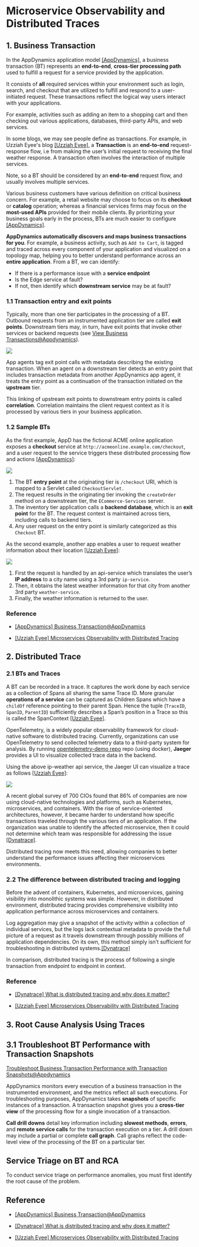 
# Microservice Observability and Distributed Traces 


## 1. Business Transaction 

In the AppDynamics application model [[AppDynamics]][Business Transaction@AppDynamics], a business transaction (BT) represents an **end-to-end**, **cross-tier processing path** used to fulfill a request for a service provided by the application. 

It consists of **all** required services within your environment such as login, search, and checkout that are utilized to fulfill and respond to a user-initiated request. These transactions reflect the logical way users interact with your applications. 

For example, activities such as adding an item to a shopping cart and then checking out various applications, databases, third-party APIs, and web services.

In some blogs, we may see people define as transactions. For example, in Uzziah Eyee's blog [[Uzziah Eyee]][Microservices Observability with Distributed Tracing], a **Transaction** is an **end-to-end** request-response flow, i.e from making the user’s initial request to receiving the final weather response. A transaction often involves the interaction of multiple services.

Note, so a BT should be considered by an **end-to-end** request flow, and usually involves multiple services.


Various business customers have various definition on critical business concern. For example, a retail website may choose to focus on its **checkout** or **catalog** operation; whereas a financial services firms may focus on the **most-used APIs** provided for their mobile clients. By prioritizing your business goals early in the process, BTs are much easier to configure [[AppDynamics]][Business Transaction@AppDynamics].


**AppDynamics automatically discovers and maps business transactions for you**. For example, a business activity, such as `Add to Cart`, is tagged and traced across every component of your application and visualized on a topology map, helping you to better understand performance across an **entire application**. From a BT, we can identify:
* If there is a performance issue with a **service endpoint**
* Is the Edge service at fault? 
* If not, then identify which **downstream service** may be at fault?

### 1.1 Transaction entry and exit points


Typically, more than one tier participates in the processing of a BT. Outbound requests from an instrumented application tier are called **exit points**. Downstream tiers may, in turn, have exit points that invoke other services or backend requests (see [View Business Transactions@Appdynamics](https://docs.appdynamics.com/appd/22.x/22.3/en/application-monitoring/business-transactions/view-business-transactions)). 

![](images/exit_point_BT.png)

App agents tag exit point calls with metadata describing the existing transaction. When an agent on a downstream tier detects an entry point that includes transaction metadata from another AppDynamics app agent, it treats the entry point as a continuation of the transaction initiated on the **upstream** tier. 

This linking of upstream exit points to downstream entry points is called **correlation**. Correlation maintains the client request context as it is processed by various tiers in your business application.


### 1.2 Sample BTs

As the first example, AppD has the fictional ACME online application exposes a **checkout** service at `http://acmeonline.example.com/checkout`, and a user request to the service triggers these distributed processing flow and actions [[AppDynamics]][Business Transaction@AppDynamics]:

![](images/bt_processflow.png)

1. The BT **entry point** at the originating tier is `/checkout` URI, which is mapped to a Servlet called `CheckoutServlet.`
2. The request results in the originating tier invoking the `createOrder` method on a downstream tier, the `ECommerce-Services` server.
3. The inventory tier application calls a **backend database**, which is an **exit point** for the BT. The request context is maintained across tiers, including calls to backend tiers.
4. Any user request on the entry point is similarly categorized as this `Checkout` BT. 


As the second example, another app enables a user to request weather information about their location [[Uzziah Eyee]][Microservices Observability with Distributed Tracing]:

![](images/ip_weather_api_request.png)

1. First the request is handled by an api-service which translates the user’s **IP address** to a city name using a 3rd party `ip-service`. 
2. Then, it obtains the latest weather information for that city from another 3rd party `weather-service`. 
3. Finally, the weather information is returned to the user.

### Reference

* [Business Transaction@AppDynamics]: https://docs.appdynamics.com/appd/22.x/22.3/en/application-monitoring/business-transactions
[[AppDynamics] Business Transaction@AppDynamics](https://docs.appdynamics.com/appd/22.x/22.3/en/application-monitoring/business-transactions)


* [Microservices Observability with Distributed Tracing]: https://medium.com/swlh/microservices-observability-with-distributed-tracing-32ae467bb72a
[[Uzziah Eyee] Microservices Observability with Distributed Tracing](https://medium.com/swlh/microservices-observability-with-distributed-tracing-32ae467bb72a)


## 2. Distributed Trace

### 2.1 BTs and Traces

A BT can be recorded in a trace. It captures the work done by each service as a collection of Spans all sharing the same Trace ID. More granular **operations of a service** can be captured as Children Spans which have a `childOf` reference pointing to their parent Span. Hence the tuple (`TraceID`, `SpanID`, `ParentID`) sufficiently describes a Span’s position in a Trace so this is called the SpanContext [[Uzziah Eyee]][Microservices Observability with Distributed Tracing].

OpenTelemetry, is a widely popular observability framework for cloud-native software to distributed tracing. Currently, organizations can use OpenTelemetry to send collected telemetry data to a third-party system for analysis. By running [opentelemetry-demo repo](https://github.com/open-telemetry/opentelemetry-demo) repo (using docker), **Jaeger** provides a UI to visualize collected trace data in the backend. 

Using the above ip-weather api service, the Jaeger UI can visualize a trace as follows [[Uzziah Eyee]][Microservices Observability with Distributed Tracing]:

![](images/Jaeger_trace_example.png)


A recent global survey of 700 CIOs found that 86% of companies are now using cloud-native technologies and platforms, such as Kubernetes, microservices, and containers. With the rise of service-oriented architectures, however, it became harder to understand how specific transactions traveled through the various tiers of an application. If the organization was unable to identify the affected microservice, then it could not determine which team was responsible for addressing the issue [[Dynatrace]][What is distributed tracing and why does it matter?].

Distributed tracing now meets this need, allowing companies to better understand the performance issues affecting their microservices environments.

### 2.2 The difference between distributed tracing and logging

Before the advent of containers, Kubernetes, and microservices, gaining visibility into monolithic systems was simple. However, in distributed environment, distributed tracing provides comprehensive visibility into application performance across microservices and containers.

Log aggregation may give a snapshot of the activity within a collection of individual services, but the logs lack contextual metadata to provide the full picture of a request as it travels downstream through possibly millions of application dependencies. On its own, this method simply isn’t sufficient for troubleshooting in distributed systems.[[Dynatrace]][What is distributed tracing and why does it matter?]

In comparison, distributed tracing is the process of following a single transaction from endpoint to endpoint in context. 

### Reference

* [What is distributed tracing and why does it matter?]: https://www.dynatrace.com/news/blog/what-is-distributed-tracing/
[[Dynatrace] What is distributed tracing and why does it matter?](https://www.dynatrace.com/news/blog/what-is-distributed-tracing/)

* [Microservices Observability with Distributed Tracing]: https://medium.com/swlh/microservices-observability-with-distributed-tracing-32ae467bb72a
[[Uzziah Eyee] Microservices Observability with Distributed Tracing](https://medium.com/swlh/microservices-observability-with-distributed-tracing-32ae467bb72a)


## 3. Root Cause Analysis Using Traces

## 3.1 Troubleshoot BT Performance with Transaction Snapshots

[Troubleshoot Business Transaction Performance with Transaction Snapshots@Appdynamics](https://docs.appdynamics.com/appd/22.x/22.3/en/application-monitoring/business-transactions/troubleshoot-business-transaction-performance-with-transaction-snapshots)

AppDynamics monitors every execution of a business transaction in the instrumented environment, and the metrics reflect all such executions. For troubleshooting purposes, AppDynamics takes **snapshots** of specific instances of a transaction. A transaction snapshot gives you a **cross-tier view** of the processing flow for a single invocation of a transaction.

**Call drill downs** detail key information including **slowest methods**, **errors**, and **remote service calls** for the transaction execution on a tier. A drill down may include a partial or complete **call graph**. Call graphs reflect the code-level view of the processing of the BT on a particular tier. 


## Service Triage on BT and RCA

To conduct service triage on performance anomalies, you must first identify the root cause of the problem. 




## Reference

* [Business Transaction@AppDynamics]: https://docs.appdynamics.com/appd/22.x/22.3/en/application-monitoring/business-transactions
[[AppDynamics] Business Transaction@AppDynamics](https://docs.appdynamics.com/appd/22.x/22.3/en/application-monitoring/business-transactions)


* [What is distributed tracing and why does it matter?]: https://www.dynatrace.com/news/blog/what-is-distributed-tracing/
[[Dynatrace] What is distributed tracing and why does it matter?](https://www.dynatrace.com/news/blog/what-is-distributed-tracing/)

* [Microservices Observability with Distributed Tracing]: https://medium.com/swlh/microservices-observability-with-distributed-tracing-32ae467bb72a
[[Uzziah Eyee] Microservices Observability with Distributed Tracing](https://medium.com/swlh/microservices-observability-with-distributed-tracing-32ae467bb72a)


